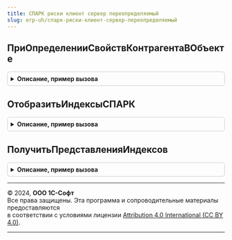 ```yaml
---
title: СПАРК риски клиент сервер переопределяемый
slug: erp-uh/спарк-риски-клиент-сервер-переопределяемый
---
```



## ПриОпределенииСвойствКонтрагентаВОбъекте
<details style="margin: 1em 0; padding: 0.5em; border: 1px solid #ccc; border-radius: 6px;">

<summary style="font-weight: bold; cursor: pointer;">Описание, пример вызова</summary>

```bsl

// Определяет свойства контрагента в форме или подписках на события.
//
// Параметры:
//	КонтрагентОбъект - ДанныеФормыСтруктура, СправочникОбъект - данные контрагента;
//	Форма - ФормаКлиентскогоПриложения - форма, из которой вызывается обработчик.
//		Если вызывается вне формы, тогда значение Неопределено;
//	СвойстваКонтрагента - Структура - в параметре возвращаются свойства контрагента:
//		* ИНН - Строка - ИНН контрагента. Значение по умолчанию - пустая строка;
//		* ПодлежитПроверке - Булево - в параметре необходимо возвратить Истина, если контрагент
//			подлежит проверке в сервисе 1СПАРК Риски, Ложь - в противном случае.
//			Важно. Сервис 1СПАРК Риски не предоставляет информацию иностранным организациям;
//			Значение по умолчанию - Ложь;
//		* СвояОрганизация - Булево - признак того, что контрагент является собственным.
//			Значение по умолчанию - Ложь.
//			Свойство может быть использовано для отбора данных в отчетах;
//		* ВидКонтрагента - ПеречислениеСсылка.ВидыКонтрагентовСПАРКРиски - определяет способ получения данных
//			о контрагенте.
//
//@skip-warning
Процедура ПриОпределенииСвойствКонтрагентаВОбъекте(КонтрагентОбъект, Форма, СвойстваКонтрагента) Экспорт
```

Пример вызова
```bsl
СПАРКРискиКлиентСерверПереопределяемый.ПриОпределенииСвойствКонтрагентаВОбъекте(КонтрагентОбъект, Форма, СвойстваКонтрагента) 
```
</details>

## ОтобразитьИндексыСПАРК
<details style="margin: 1em 0; padding: 0.5em; border: 1px solid #ccc; border-radius: 6px;">

<summary style="font-weight: bold; cursor: pointer;">Описание, пример вызова</summary>

```bsl

// Выводит информацию об индексах СПАРК Риски в элемент управления.
// В случае, если информации нет в кэше, то инициируется фоновое задание.
// Если передан ИНН, то информация получается напрямую из веб-сервиса без фонового задания.
//
// Параметры:
//  РезультатИндексыКонтрагента - Структура - ключи описаны в СПАРКРискиКлиентСервер.НовыйДанныеИндексов();
//  КонтрагентОбъект            - Объект, Неопределено - заполняется в том случае, если форма - это форма
//                                элемента справочника, а не форма документа.
//  Контрагент                  - ОпределяемыйТип.КонтрагентБИП, Строка - Контрагент или ИНН контрагента;
//  Форма                       - ФормаКлиентскогоПриложения - форма, в которой необходимо вывести
//                                информацию об индексах СПАРК Риски.
//  ИспользованиеРазрешено      - Булево - признак разрешения использования функциональности;
//  Параметры                   - Структура - прочие параметры;
//  СтандартнаяОбработка        - Булево - если вернуть сюда Ложь, то стандартная обработка не будет происходить.
//
//@skip-warning
Процедура ОтобразитьИндексыСПАРК( Экспорт
```

Пример вызова
```bsl
СПАРКРискиКлиентСерверПереопределяемый.ОтобразитьИндексыСПАРК();
```
</details>

## ПолучитьПредставленияИндексов
<details style="margin: 1em 0; padding: 0.5em; border: 1px solid #ccc; border-radius: 6px;">

<summary style="font-weight: bold; cursor: pointer;">Описание, пример вызова</summary>

```bsl

// Возвращает информацию об индексах СПАРК Риски в виде структуры форматированных строк.
// В случае, если информации нет в кэше, то инициируется фоновое задание.
// Если передан ИНН, то информация получается напрямую из веб-сервиса без фонового задания.
//
// Параметры:
//  ПредставленияИндексов - Структура - сюда необходимо передать форматированные строки,
//                          если необходимо переопределение;
//  РезультатИндексыКонтрагента - Структура, Неопределено - результата выполнения функции ИндексыСПАРККонтрагента
//                                (ключи описаны в СПАРКРискиКлиентСервер.НовыйДанныеИндексов()),
//                                или Неопределено, если необходимо вызвать эту функцию;
//  Контрагент - ОпределяемыйТип.КонтрагентБИП, Строка - Контрагент или ИНН контрагента;
//  Форма      - ФормаКлиентскогоПриложения - форма, в которой необходимо вывести информацию об индексах СПАРК Риски;
//  СтандартнаяОбработка - Булево - если вернуть сюда Ложь, то стандартная обработка не будет происходить.
//
//@skip-warning
Процедура ПолучитьПредставленияИндексов( Экспорт
```

Пример вызова
```bsl
СПАРКРискиКлиентСерверПереопределяемый.ПолучитьПредставленияИндексов();
```
</details>

---

© 2024, **ООО 1С-Софт**  
Все права защищены. Эта программа и сопроводительные материалы предоставляются  
в соответствии с условиями лицензии [Attribution 4.0 International (CC BY 4.0)](https://creativecommons.org/licenses/by/4.0/legalcode).

---
